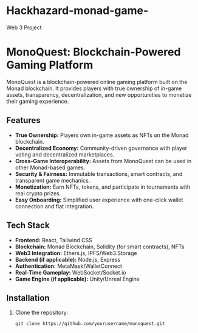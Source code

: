 # Hackhazard-monad-game-
Web 3 Project
# MonoQuest: Blockchain-Powered Gaming Platform

MonoQuest is a blockchain-powered online gaming platform built on the Monad blockchain. It provides players with true ownership of in-game assets, transparency, decentralization, and new opportunities to monetize their gaming experience.

## Features
- **True Ownership:** Players own in-game assets as NFTs on the Monad blockchain.
- **Decentralized Economy:** Community-driven governance with player voting and decentralized marketplaces.
- **Cross-Game Interoperability:** Assets from MonoQuest can be used in other Monad-based games.
- **Security & Fairness:** Immutable transactions, smart contracts, and transparent game mechanics.
- **Monetization:** Earn NFTs, tokens, and participate in tournaments with real crypto prizes.
- **Easy Onboarding:** Simplified user experience with one-click wallet connection and fiat integration.
  
## Tech Stack
- **Frontend:** React, Tailwind CSS
- **Blockchain:** Monad Blockchain, Solidity (for smart contracts), NFTs
- **Web3 Integration:** Ethers.js, IPFS/Web3.Storage
- **Backend (if applicable):** Node.js, Express
- **Authentication:** MetaMask/WalletConnect
- **Real-Time Gameplay:** WebSocket/Socket.io
- **Game Engine (if applicable):** Unity/Unreal Engine
  
## Installation

1. Clone the repository:
   ```bash
   git clone https://github.com/yourusername/monoquest.git
